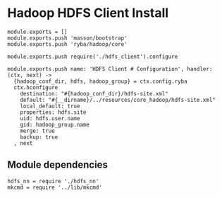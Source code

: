 
# Hadoop HDFS Client Install

    module.exports = []
    module.exports.push 'masson/bootstrap'
    module.exports.push 'ryba/hadoop/core'

    module.exports.push require('./hdfs_client').configure

    module.exports.push name: 'HDFS Client # Configuration', handler: (ctx, next) ->
      {hadoop_conf_dir, hdfs, hadoop_group} = ctx.config.ryba
      ctx.hconfigure
        destination: "#{hadoop_conf_dir}/hdfs-site.xml"
        default: "#{__dirname}/../resources/core_hadoop/hdfs-site.xml"
        local_default: true
        properties: hdfs.site
        uid: hdfs.user.name
        gid: hadoop_group.name
        merge: true
        backup: true
      , next

## Module dependencies

    hdfs_nn = require './hdfs_nn'
    mkcmd = require '../lib/mkcmd'


